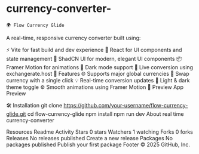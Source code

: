 # currency-converter-


    🌍 Flow Currency Glide
A real-time, responsive currency converter built using:

⚡ Vite for fast build and dev experience
🧠 React for UI components and state management
🎨 ShadCN UI for modern, elegant UI components
📦 Framer Motion for animations
🌙 Dark mode support
🔁 Live conversion using exchangerate.host
🚀 Features
🌐 Supports major global currencies
🔁 Swap currency with a single click
💡 Real-time conversion updates
🎨 Light & dark theme toggle
⚙️ Smooth animations using Framer Motion
📸 Preview
App Preview

🛠️ Installation
git clone https://github.com/your-username/flow-currency-glide.git
cd flow-currency-glide
npm install
npm run dev
About
real time currency-converter

Resources
 Readme
 Activity
Stars
 0 stars
Watchers
 1 watching
Forks
 0 forks
Releases
No releases published
Create a new release
Packages
No packages published
Publish your first package
Footer
© 2025 GitHub, Inc.
